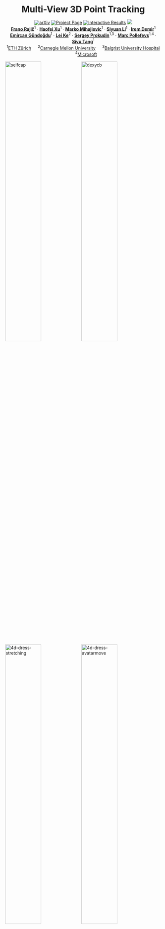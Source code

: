 <div align="center" style="line-height:1.2; margin:0; padding:0;">
<h1 style="margin-bottom:0em;">Multi-View 3D Point Tracking</h1>

<a href="https://arxiv.org/abs/2508.21060"><img src="https://img.shields.io/badge/arXiv-2508.21060-b31b1b" alt="arXiv"></a>
<a href="https://ethz-vlg.github.io/mvtracker/"><img src="https://img.shields.io/badge/Project%20Page-009688?logo=internetcomputer&logoColor=white" alt="Project Page"></a>
<a href="https://ethz-vlg.github.io/mvtracker/#qualitative-visualization"><img src="https://img.shields.io/badge/Interactive%20Results-673ab7?logo=apachespark&logoColor=white" alt="Interactive Results"></a>
[![](https://img.shields.io/badge/🤗%20Demo-Coming%20soon…-ffcc00)](#)
<br>
[**Frano Rajič**](https://m43.github.io/)<sup>1</sup> · 
[**Haofei Xu**](https://haofeixu.github.io/)<sup>1</sup> · 
[**Marko Mihajlovic**](https://markomih.github.io/)<sup>1</sup> · 
[**Siyuan Li**](https://siyuanliii.github.io/)<sup>1</sup> · 
[**Irem Demir**](https://github.com/iremddemir)<sup>1</sup>  
[**Emircan Gündoğdu**](https://github.com/emircangun)<sup>1</sup> · 
[**Lei Ke**](https://www.kelei.site/)<sup>2</sup> · 
[**Sergey Prokudin**](https://vlg.inf.ethz.ch/team/Dr-Sergey-Prokudin.html)<sup>1,3</sup> · 
[**Marc Pollefeys**](https://people.inf.ethz.ch/marc.pollefeys/)<sup>1,4</sup> · 
[**Siyu Tang**](https://vlg.inf.ethz.ch/team/Prof-Dr-Siyu-Tang.html)<sup>1</sup>
<br>
<sup>1</sup>[ETH Zürich](https://vlg.inf.ethz.ch/) &emsp;
<sup>2</sup>[Carnegie Mellon University](https://www.cmu.edu/) &emsp;
<sup>3</sup>[Balgrist University Hospital](https://www.balgrist.ch/) &emsp;
<sup>4</sup>[Microsoft](https://www.microsoft.com/)
</div>

<p float="left">
  <img alt="selfcap" src="https://github.com/user-attachments/assets/b502d193-c37c-43be-af6c-653b5de7597e" width="48%" /> 
  <img alt="dexycb" src="https://github.com/user-attachments/assets/d14d4c6c-152e-4040-b29b-3da4b7e8b913" width="48%" /> 
  <img alt="4d-dress-stretching" src="https://github.com/user-attachments/assets/f3eabdda-59e1-4032-b345-c4603ea86fc0" width="48%" />
  <img alt="4d-dress-avatarmove" src="https://github.com/user-attachments/assets/3fef9924-84ad-4295-95e2-5b82ae7c3053" width="48%" />
</p>

MVTracker is the first **data-driven multi-view 3D point tracker** for tracking arbitrary 3D points across multiple cameras. It fuses multi-view features into a unified 3D feature point cloud, within which it leverages kNN-based correlation to capture spatiotemporal relationships across views. A transformer then iteratively refines the point tracks, handling occlusions and adapting to varying camera setups without per-sequence optimization.


## Updates

- <ins>August 28, 2025</ins>: Public release.


## Quick Start

This repo was validated on **Python 3.10.12**, **PyTorch 2.3.0** (CUDA 12.1), **cuDNN 8903**, and **gcc 11.3.0**. If you want a fresh minimal environment that runs the Hub demo and `demo.py`:
```bash
conda create -n 3dpt python=3.10.12 -y
conda activate 3dpt
conda install pytorch==2.3.0 torchvision==0.18.0 torchaudio==2.3.0 pytorch-cuda=12.1 -c pytorch -c nvidia -y
pip install -r https://raw.githubusercontent.com/ethz-vlg/mvtracker/refs/heads/main/requirements.txt

# Optional, speeds up the model
pip install --upgrade --no-build-isolation flash-attn==2.5.8  # Speeds up attention
pip install "git+https://github.com/ethz-vlg/pointcept.git@2082918#subdirectory=libs/pointops"  # Speeds up kNN search; may require gcc 11.3.0: conda install -c conda-forge gcc_linux-64=11.3.0 gxx_linux-64=11.3.0 gcc=11.3.0 gxx=11.3.0
```

With the minimal dependencies in place, you can try MVTracker directly via **PyTorch Hub**:
```python
import torch
import numpy as np
from huggingface_hub import hf_hub_download

device = "cuda" if torch.cuda.is_available() else "cpu"
mvtracker = torch.hub.load("ethz-vlg/mvtracker", "mvtracker", pretrained=True, device=device)

# Example input from demo sample (downloaded automatically)
sample = np.load(hf_hub_download("ethz-vlg/mvtracker", "data_sample.npz"))
rgbs = torch.from_numpy(sample["rgbs"]).float()
depths = torch.from_numpy(sample["depths"]).float()
intrs = torch.from_numpy(sample["intrs"]).float()
extrs = torch.from_numpy(sample["extrs"]).float()
query_points = torch.from_numpy(sample["query_points"]).float()

with torch.no_grad():
    results = mvtracker(
        rgbs=rgbs[None].to(device) / 255.0,
        depths=depths[None].to(device),
        intrs=intrs[None].to(device),
        extrs=extrs[None].to(device),
        query_points_3d=query_points[None].to(device),
    )

pred_tracks = results["traj_e"].cpu()  # [T,N,3]
pred_vis = results["vis_e"].cpu()      # [T,N]
print(pred_tracks.shape, pred_vis.shape)
```

Alternatively, you can run our interactive demo:

```bash
python demo.py --rerun save --lightweight
```

By default this saves a lightweight `.rrd` recording (e.g., `mvtracker_demo.rrd`) that you can open in any Rerun viewer. The simplest option is to drag and drop the file into the [online viewer](https://app.rerun.io/version/0.21.0). For the best experience, you can also install Rerun locally (`pip install rerun-sdk==0.21.0; rerun`). Results can be explored interactively in the viewer with WASD/QE navigation, mouse rotation and zoom, and timeline playback controls.

<details>
<summary>[Interactive viewer on a cluster or with GUI support - click to expand]</summary>
  
If you are working on a cluster, you can stream results directly to your laptop by forwarding a port (`ssh -R 9876:localhost:9876 user@cluster`) and then running the demo in streaming mode (`python demo.py --rerun stream`), which sends live data into your local Rerun instance. If you are running the demo locally with GUI support, you can automatically spawn a Rerun window (`python demo.py --rerun spawn`).

</details>


## Installation

You can use a pretrained model directly via **PyTorch Hub** (see Quick Start above), or clone this repo if you want to run our demo, evaluation, or training. We recommend using **PyTorch with CUDA** for best performance. CPU-only runs are possible but very slow.

```bash
git clone https://github.com/ethz-vlg/mvtracker.git
cd mvtracker
```

To extend the conda environment from the Quick Start to support training and evaluation, install the full requirements by running `pip install -r requirements.full.txt`. Baselines based on SpatialTracker V1 also require cupy:
```bash
pip install tensorflow==2.12.1 tensorflow-datasets tensorflow-graphics tensorboard
pip install cupy-cuda12x==12.2.0
python -m cupyx.tools.install_library --cuda 12.x --library cutensor
python -m cupyx.tools.install_library --cuda 12.x --library nccl
python -m cupyx.tools.install_library --cuda 12.x --library cudnn
```


## Datasets

To benchmark multi-view 3D point tracking, we provide preprocessed versions of three datasets:

- **MV-Kubric**: a synthetic training dataset adapted from single-view Kubric into a multi-view setting.  
- **Panoptic Studio**: evaluation benchmark with real-world activities such as basketball, juggling, and toy play (10 sequences).  
- **DexYCB**: evaluation benchmark with real-world hand–object interactions (10 sequences).  

<details>
<summary>[Downloading our preprocessed datasets - click to expand]</summary>
  
You can download and extract them as (~72 GB after extraction):

```bash
# MV-Kubric (simulated + DUSt3R depths)
wget https://huggingface.co/datasets/ethz-vlg/mv3dpt-datasets/resolve/main/kubric-multiview--test.tar.gz -P datasets/
wget https://huggingface.co/datasets/ethz-vlg/mv3dpt-datasets/resolve/main/kubric-multiview--test--dust3r-depth.tar.gz -P datasets/
tar -xvzf datasets/kubric-multiview--test.tar.gz -C datasets/
tar -xvzf datasets/kubric-multiview--test--dust3r-depth.tar.gz -C datasets/
rm datasets/kubric-multiview*.tar.gz

# Panoptic Studio (optimization-based depth from Dynamic3DGS)
wget https://huggingface.co/datasets/ethz-vlg/mv3dpt-datasets/resolve/main/panoptic-multiview.tar.gz -P datasets/
tar -xvzf datasets/panoptic-multiview.tar.gz -C datasets/
rm datasets/panoptic-multiview.tar.gz

# DexYCB (Kinect + DUSt3R depths)
wget https://huggingface.co/datasets/ethz-vlg/mv3dpt-datasets/resolve/main/dex-ycb-multiview.tar.gz -P datasets/
wget https://huggingface.co/datasets/ethz-vlg/mv3dpt-datasets/resolve/main/dex-ycb-multiview--dust3r-depth.tar.gz -P datasets/
tar -xvzf datasets/dex-ycb-multiview.tar.gz -C datasets/
tar -xvzf datasets/dex-ycb-multiview--dust3r-depth.tar.gz -C datasets/
rm datasets/dex-ycb-multiview*.tar.gz

# $ du -sch datasets/*
# 31G     kubric-multiview
# 13G     panoptic-multiview
# 29G     dex-ycb-multiview
# 72G     total
```

</details>


<details>
<summary>[Regenerating datasets from scratch - click to expand]</summary>
  
If you wish to regenerate datasets from scratch, we provide scripts with docstrings that explain usage and list the commands we used. For licensing and usage terms, please refer to the original datasets. 
- MV-Kubric data for training and testing can be generated with [ethz-vlg/kubric](https://github.com/ethz-vlg/kubric/blob/multiview-point-tracking/challenges/point_tracking_3d/worker.py).
- DexYCB can be downloaded and labels regenerated using [`scripts/dex_ycb_to_neus_format.py`](./scripts/dex_ycb_to_neus_format.py); note that we have created labels for 10 sequences, but DexYCB is much larger and more labels could be produced if needed.
- Panoptic Studio can be downloaded and labels regenerated using [`scripts/panoptic_studio_preprocessing.py`](./scripts/panoptic_studio_preprocessing.py).
- DUSt3R depths can be produced for any dataset with [`scripts/estimate_depth_with_duster.py`](./scripts/estimate_depth_with_duster.py).
- For unlabeled datasets used only in qualitative experiments, we provide the following preprocessing scripts: [4D-Dress](./scripts/4ddress_preprocessing.py), [Hi4D](./scripts/hi4d_preprocessing.py), [EgoExo4D](./scripts/egoexo4d_preprocessing.py), and [SelfCap](./scripts/selfcap_preprocessing.py).  

</details>

For quick testing, we also release a small **demo sample** (~200 MB):

```bash
python demo.py --random_query_points
```

Our generic loader [`GenericSceneDataset`](./mvtracker/datasets/generic_scene_dataset.py) supports adding new datasets. It can compute depths on the fly with [DUSt3R](https://github.com/naver/dust3r), [VGGT](https://vgg-t.github.io), [MonoFusion](https://imnotprepared.github.io/research/25_DSR/index.html), or [MoGe-2](https://github.com/microsoft/MoGe), and can also estimate camera poses with VGGT.  



## Evaluation

Evaluation is driven by Hydra configs. See [`mvtracker/cli/eval.py`](./mvtracker/cli/eval.py) and [`configs/eval.yaml`](./configs/eval.yaml) for details.

To evaluate MVTracker with our best model, first download the checkpoint from [Hugging Face](https://huggingface.co/ethz-vlg/mvtracker):

```bash
wget https://huggingface.co/ethz-vlg/mvtracker/resolve/main/mvtracker_200000_june2025.pth -P checkpoints/
```

Then run:

```bash
python -m mvtracker.cli.eval \
  experiment_path=logs/mvtracker \
  model=mvtracker \
  datasets.eval.names=[kubric-multiview-v3-views0123] \
  restore_ckpt_path=checkpoints/mvtracker_200000_june2025.pth

# Expected result:
# {
#   "eval_kubric-multiview-v3-views0123/model__ate_visible__dynamic-static-mean": 5.07,
#   "eval_kubric-multiview-v3-views0123/model__average_jaccard__dynamic-static-mean": 81.42,
#   "eval_kubric-multiview-v3-views0123/model__average_pts_within_thresh__dynamic-static-mean": 90.00
# }
```

To evaluate a baseline, e.g. CoTracker3-Online (auto-downloaded checkpoint), run:

```bash
python -m mvtracker.cli.eval experiment_path=logs/cotracker3-online model=cotracker3_online

# Expected result:
# {
#   "eval_panoptic-multiview-views1_7_14_20/model__average_jaccard__any": 74.56
# }
```

For more baselines and dataset setups (e.g. varying camera counts, camera subsets, etc.), see [`scripts/slurm/eval.sh`](./scripts/slurm/eval.sh) for the commands used in our experiments.

<details>
<summary>[Details on evaluation parameters - click to expand]</summary>
  
The evaluation datasets are specified with `datasets.eval.names`. Each name is parsed by the dataset `from_name()` factory (see e.g. [`DexYCBMultiViewDataset.from_name`](./mvtracker/datasets/dexycb_multiview_dataset.py)), which supports modifiers such as `-views`, `-duster`, `-novelviews`, `-removehand`, `-2dpt`, or `-cached`. This makes it easy to select subsets of cameras, enable different depth sources, or ensure deterministic track sampling. The main labeled benchmarks are:
- **Kubric (synthetic)** — e.g. `kubric-multiview-v3-views0123`  
- **Panoptic Studio (real)** — e.g. `panoptic-multiview-views1_7_14_20`  
- **DexYCB (real)** — e.g. `dex-ycb-multiview-views0123`  

For reproducibility of our main results, we also provide *cached* variants of each benchmark, which freeze track selection exactly as used in our paper. Without `-cached`, random seeding ensures reproducibility, but cached versions guarantee identical tracks across environments. The following cached variants are included in the released datasets:
- `kubric-multiview-v3-views0123-cached`  
- `kubric-multiview-v3-duster0123-cached`  
- `panoptic-multiview-views1_7_14_20-cached`  
- `panoptic-multiview-views27_16_14_8-cached`  
- `panoptic-multiview-views1_4_7_11-cached`  
- `dex-ycb-multiview-views0123-cached`  
- `dex-ycb-multiview-duster0123-cached`  

</details>

## Training

To run a small overfitting test that fits into 24 GB GPU RAM:

```bash
python -m mvtracker.cli.train +experiment=mvtracker_overfit_mini
```

For a full-scale MVTracker on an 80 GB GPU:

```bash
python -m mvtracker.cli.train +experiment=mvtracker_overfit
```

## Practical Considerations

<details>
<summary>[Scene normalization - click to expand]</summary>

Performance depends strongly on scene normalization. MVTracker was trained on Kubric with randomized but bounded scales and camera setups. At test time, scenes with very different scales, rotations, or translations must be aligned to this distribution. Our generic loader provides an automatic normalization that assumes the ground plane is parallel to the XY plane. This automatic normalization worked reasonably well for 4D-Dress, Hi4D, EgoExo4D, and SelfCap. For Panoptic and DexYCB, we applied manual similarity transforms, which are encoded in the respective dataloaders. Robust, general-purpose normalization remains an open challenge.  

</details>


<details>
<summary>[Challenges and future directions - click to expand]</summary>

The central challenge in multi-view 3D point tracking is 4D reconstruction: obtaining depth maps that are accurate, temporally consistent, and available in real time, especially under sparse-view setups. MVTracker performs well when sensor depth and camera calibration are provided, but in settings where both must be estimated, errors in reconstruction quickly make tracking unreliable. While learned motion priors help tolerate moderate noise, they cannot replace a robust reconstruction backbone. We believe progress will hinge on methods that jointly solve depth estimation and tracking for mutual refinement, or large-scale foundation models for 4D reconstruction and tracking that fully leverage data and compute. We hope the community will direct future efforts toward this goal.


</details>


## Acknowledgements

Our code builds upon and was inspired by many prior works, including [SpaTracker](https://github.com/henry123-boy/SpaTracker), [CoTracker](https://github.com/facebookresearch/co-tracker), and [DUSt3R](https://github.com/naver/dust3r). We thank the authors for releasing their code and pretrained models. We are also grateful to maintainers of [Rerun](https://rerun.io) for their helpful visualization toolkit.

## Citation

If you find our repository useful, please consider giving it a star ⭐ and citing our work:
```bibtex
@inproceedings{rajic2025mvtracker,
  title     = {Multi-View 3D Point Tracking},
  author    = {Raji{\v{c}}, Frano and Xu, Haofei and Mihajlovic, Marko and Li, Siyuan and Demir, Irem and G{\"u}ndo{\u{g}}du, Emircan and Ke, Lei and Prokudin, Sergey and Pollefeys, Marc and Tang, Siyu},
  booktitle = {Proceedings of the IEEE/CVF International Conference on Computer Vision (ICCV)},
  year      = {2025}
}
```
